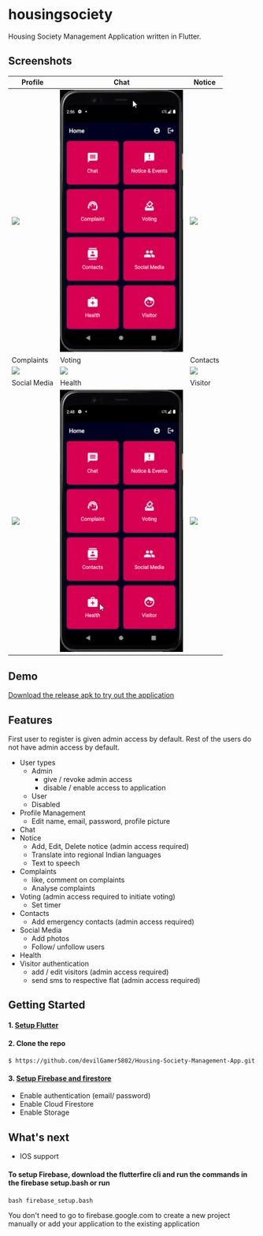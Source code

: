 # housingsociety

Housing Society Management Application written in Flutter.

## Screenshots
|Profile  									                    |Chat                                        |Notice                                        |
|-----------------------------------------------|--------------------------------------------|----------------------------------------------|
|<img src='screenshot/profile.gif' width='250'>|<img src='screenshot/chat.gif' width='250'>|<img src='screenshot/notice.gif' width='250'>|
|Complaints								                      |Voting                                      |Contacts                                        |
|<img src='screenshot/complaints.gif' width='250'>|<img src='screenshot/voting.gif' width='250'>|<img src='screenshot/contacts.gif' width='250'>|
|Social Media 									                   |Health                                        |Visitor                                        |
|<img src='screenshot/social.gif' width='250'>    |<img src='screenshot/health.gif' width='250'>|<img src='screenshot/visitor.gif' width='250'>|

## Demo
[Download the release apk to try out the application](https://github.com/devilGamer5802/Housing-Society-Management-App/releases/download/1.0.0/app-release.apk)
## Features
First user to register is given admin access by default. Rest of the users do not have admin access by default.
* User types
  * Admin
    * give / revoke admin access
    * disable / enable access to application
  * User
  * Disabled
* Profile Management
  * Edit name, email, password, profile picture
* Chat
* Notice
  * Add, Edit, Delete notice (admin access required)
  * Translate into regional Indian languages
  * Text to speech
* Complaints
  * like, comment on complaints
  * Analyse complaints
* Voting (admin access required to initiate voting)
  * Set timer
* Contacts
  * Add emergency contacts (admin access required)
* Social Media
  * Add photos
  * Follow/ unfollow users
* Health
* Visitor authentication
  * add / edit visitors (admin access required)
  * send sms to respective flat (admin access required)

## Getting Started

#### 1. [Setup Flutter](https://flutter.dev/docs/get-started/install)
#### 2. Clone the repo
```
$ https://github.com/devilGamer5802/Housing-Society-Management-App.git
```
#### 3. [Setup Firebase and firestore](https://firebase.google.com/)
* Enable authentication (email/ password)
* Enable Cloud Firestore
* Enable Storage

## What's next
* IOS support

#### To setup Firebase, download the flutterfire cli and run the commands in the firebase setup.bash or run

` bash firebase_setup.bash `

You don't need to go to firebase.google.com to create a new project manually or add your application to the existing application

